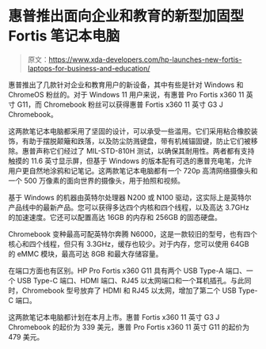 # 惠普推出面向企业和教育的新型加固型 Fortis 笔记本电脑

> 原文：<https://www.xda-developers.com/hp-launches-new-fortis-laptops-for-business-and-education/>

惠普推出了几款针对企业和教育用户的新设备，其中有些是针对 Windows 和 ChromeOS 粉丝的。对于 Windows 11 用户来说，有惠普 Pro Fortis x360 11 英寸 G11，而 Chromebook 粉丝可以获得惠普 Fortis x360 11 英寸 G3 J Chromebook。

这两款笔记本电脑都采用了坚固的设计，可以承受一些滥用。它们采用粘合橡胶装饰，有助于摆脱颠簸和跌落，以及防尘防溅键盘，带有机械锚固键，防止它们被移除。惠普声称它们经过了 MIL-STD-810H 测试，以确保其耐用性。两者都有支持触摸的 11.6 英寸显示屏，但基于 Windows 的版本配有可选的惠普充电笔，允许用户更自然地涂鸦和记笔记。这两款笔记本电脑都有一个 720p 高清网络摄像头和一个 500 万像素的面向世界的摄像头，用于拍照和视频。

基于 Windows 的机器由英特尔处理器 N200 或 N100 驱动，这实际上是英特尔产品线中的最新产品。您可以获得多达四个内核和四个线程，以及高达 3.7GHz 的加速速度。它还可以配置高达 16GB 的内存和 256GB 的固态硬盘。

Chromebook 变种最高可配英特尔奔腾 N6000，这是一款较旧的型号，也有四个核心和四个线程，但只有 3.3GHz，缓存也较少。对于内存，您可以使用 64GB 的 eMMC 模块，最高可达 8GB 和最大存储容量。

在端口方面也有区别。HP Pro Fortis x360 G11 具有两个 USB Type-A 端口、一个 USB Type-C 端口、HDMI 端口、RJ45 以太网端口和一个耳机插孔。与此同时，Chromebook 型号放弃了 HDMI 和 RJ45 以太网，增加了第二个 USB Type-C 端口。

这两款笔记本电脑都计划在本月上市。惠普 Fortis x360 11 英寸 G3 J Chromebook 的起价为 339 美元，惠普 Pro Fortis x360 11 英寸 G11 的起价为 479 美元。